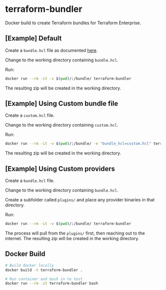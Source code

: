 # terraform-bundler

Docker build to create Terraform bundles for Terraform Enterprise.

## [Example] Default

Create a `bundle.hcl` file as documented [here](https://github.com/hashicorp/terraform/tree/master/tools/terraform-bundle#usage).

Change to the working directory containing `bundle.hcl`.

Run:

```sh
docker run --rm -it -v $(pwd)/:/bundle/ terraform-bundler
```

The resulting zip will be created in the working directory.

## [Example] Using Custom bundle file

Create a `custom.hcl` file.

Change to the working directory containing `custom.hcl`.

Run:

```sh
docker run --rm -it -v $(pwd)/:/bundle/ -e "bundle_hcl=custom.hcl" terraform-bundler
```

The resulting zip will be created in the working directory.

## [Example] Using Custom providers

Create a `bundle.hcl` file.

Change to the working directory containing `bundle.hcl`.

Create a subfolder called `plugins/` and place any provider binaries in that directory.

Run:

```sh
docker run --rm -it -v $(pwd)/:/bundle/ terraform-bundler
```

The process will pull from the `plugins/` first, then reaching out to the internet.
The resulting zip will be created in the working directory.


## Docker Build

```sh
# Build docker locally
docker build -t terraform-bundler .

# Run container and bash in to test
docker run --rm -it terraform-bundler bash
```
